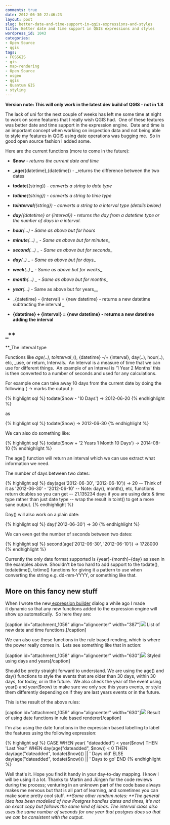 ```yaml
---
comments: true
date: 2012-06-30 22:46:23
layout: post
slug: better-date-and-time-support-in-qgis-expressions-and-styles
title: Better date and time support in QGIS expressions and styles
wordpress_id: 1043
categories:
- Open Source
- qgis
tags:
- FOSSGIS
- gis
- map-rendering
- Open Source
- osgeo
- qgis
- Quantum GIS
- styling
---
```


**Version note: This will only work in the latest dev build of QGIS - not in 1.8**

The lack of uni for the next couple of weeks has left me some time at night to work on some features that I really wish QGIS had.  One of these features was better date and time support in the expression engine.  Date and time is an important concept when working on inspection data and not being able to style my features in QGIS using date operations was bugging me.  So in good open source fashion I added some.

Here are the current functions (more to come in the future):



	
  * **$now** - _returns the current date and time_

	
  * _**age**({datetime},{datetime}) - _returns the difference between the two dates

	
  * **todate**({string}) - _converts a string to date type_

	
  * _**totime**({string}) - converts a string to time type_

	
  * _**tointerval**({string}) - converts a string to a interval type (details below)_

	
  * _**day**({datetime} or {interval}) - returns the day from a datetime type or the number of days in a interval._

	
  * _**hour**(...) - Same as above but for hours_

	
  * _**minute**(...) _ - Same as above but for minutes__

	
  * _**second**(...) _ - Same as above but for seconds__

	
  * _**day**(..) _ - Same as above but for days__

	
  * _**week**(..) _ - Same as above but for weeks__

	
  * _**month**(...) _ - Same as above but for months__

	
  * _**year**(...)_ - Same as above but for years__

	
  * _{datetime} - {interval} = {new datetime} - returns a new datetime subtracting the interval _

	
  * __{datetime} + {interval} = {new datetime} - returns a new datetime adding the interval__




## _**
**_The interval type


Functions like _age(..),_ _tointerval__(), {datetime} -/+ {interval}, day(..), hour(..), etc, _use, or return, Intervals.  An Interval is a measure of time that we can use for different things.  An example of an Interval is '1 Year 2 Months' this is then converted to a number of seconds and used for any calculations.

For example one can take away 10 days from the current date by doing the following ( -> marks the output ):

{% highlight sql %}
todate($now - '10 Days')
-> 2012-06-20
{% endhighlight %}

as

{% highlight sql %}
todate($now)
-> 2012-06-30
{% endhighlight %}

We can also do something like:

{% highlight sql %}
todate($now + '2 Years 1 Month 10 Days')
-> 2014-08-10
{% endhighlight %}

The age() function will return an interval which we can use extract what information we need.

The number of days between two dates:

{% highlight sql %}
day(age('2012-06-30', '2012-06-10'))
-> 20
-- Think of it as '2012-06-30' - '2012-06-10'
-- Note: day(), month(), etc, functions return doubles so you can get
-- 21.135234 days if you are using date & time type rather than just date type
-- wrap the result in toint() to get a more sane output.
{% endhighlight %}

Day() will also work on a plain date:

{% highlight sql %}
day('2012-06-30')
-> 30
{% endhighlight %}

We can even get the number of seconds between two dates:

{% highlight sql %}
second(age('2012-06-30', '2012-06-10'))
-> 1728000
{% endhighlight %}

Currently the only date format supported is {year}-{month}-{day} as seen in the examples above. Shouldn't be too hard to add support to the todate(), todatetime(), totime() functions for giving it a pattern to use when converting the string e.g. dd-mm-YYYY, or something like that.


## More on this fancy new stuff


When I wrote the new[ expression builder](http://woostuff.wordpress.com/2011/10/27/expression-based-labeling/) dialog a while ago I made it dynamic so that any new functions added to the expression engine will show up automatically.  So here they are:

[caption id="attachment_1056" align="aligncenter" width="387"][![](http://woostuff.files.wordpress.com/2012/06/functions.png)](http://woostuff.files.wordpress.com/2012/06/functions.png) List of new date and time functions.[/caption]

We can also use these functions in the rule based rending, which is where the power really comes in.  Lets see something like that in action:

[caption id="attachment_1058" align="aligncenter" width="630"][![](http://woostuff.files.wordpress.com/2012/06/dates-style1.png)](http://woostuff.files.wordpress.com/2012/06/dates-style1.png) Styled using days and years[/caption]

Should be pretty straight forward to understand. We are using the age() and day() functions to style the events that are older than 30 days, within 30 days, for today, or in the future.  We also check the year of the event using year() and year($now) to make sure we only see this years events, or style them differently depending on if they are last years events or in the future.

This is the result of the above rules:

[caption id="attachment_1059" align="aligncenter" width="630"][![](http://woostuff.files.wordpress.com/2012/06/style-result.png)](http://woostuff.files.wordpress.com/2012/06/style-result.png) Result of using date functions in rule based renderer[/caption]

I'm also using the date functions in the expression based labelling to label the features using the following expression:

{% highlight sql %}
CASE
WHEN year( "dateadded") < year($now) THEN
	'Last Year'
WHEN day(age("dateadded", $now)) < 0 THEN
	day(age("dateadded", todate($now))) || ' Days old'
ELSE
	day(age("dateadded", todate($now))) || ' Days to go'
END
{% endhighlight %}

Well that's it. Hope you find it handy in your day-to-day mapping. I know I will be using it a lot.
Thanks to Martin and Jürgen for the code reviews during the process; venturing in an unknown part of the code base always makes me nervous but that is all part of learning, and sometimes you can make some pretty cool stuff.
_**Some other random notes: **The general idea has been modelled of how Postgres handles dates and times, it's not an exact copy but follows the same kind of ideas. The interval class also uses the same number of seconds for one year that postgres does so that we can be consistent with the output._
